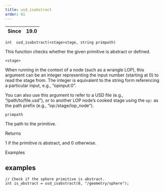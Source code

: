 ```yaml
---
title: usd_isabstract
order: 61
---
```

| Since | 19.0 |
| --- | --- |

`int  usd_isabstract(<stage>stage, string primpath)`

This function checks whether the given primitive is abstract or defined.

`<stage>`

When running in the context of a node (such as a wrangle LOP), this argument can be an integer representing the input number (starting at 0) to read the stage from. The integer is equivalent to the string form referencing a particular input, e.g., “opinput:0”.

You can also use this argument to refer to a USD file (e.g., “/path/to/file.usd”), or to another LOP node’s cooked stage using the `op:` as the path prefix (e.g., “op:/stage/lop_node”).

`primpath`

The path to the primitive.

Returns

1 if the primitive is abstract, and 0 otherwise.

Examples

## examples

```vex
// Check if the sphere primitive is abstract.
int is_abstract = usd_isabstract(0, "/geometry/sphere");

```
